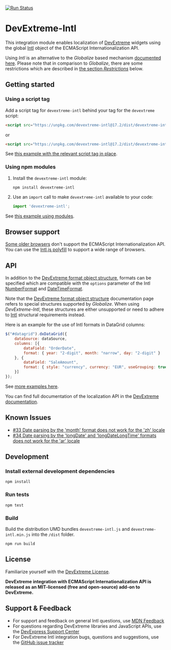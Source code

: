 [![Run Status](https://api.shippable.com/projects/5819ee767d9db80f006078c2/badge?branch=master)](https://app.shippable.com/projects/5819ee767d9db80f006078c2)

# DevExtreme-Intl

This integration module enables localization of [DevExtreme](http://js.devexpress.com/) widgets using the global [Intl](https://developer.mozilla.org/en/docs/Web/JavaScript/Reference/Global_Objects/Intl) object of the  ECMAScript Internationalization API.

Using *Intl* is an alternative to the *Globalize* based mechanism [documented here](https://js.devexpress.com/Documentation/Guide/Widgets/Common/UI_Widgets/Localization_-_Use_Globalize/). Please note that in comparison to *Globalize*, there are some restrictions which are described in [the section *Restrictions*](#restrictions) below.

## Getting started

### Using a script tag

Add a script tag for `devextreme-intl` behind your tag for the `devextreme` script:

```html
<script src="https://unpkg.com/devextreme-intl@17.2/dist/devextreme-intl.js"></script>
```
or
```html
<script src="https://unpkg.com/devextreme-intl@17.2/dist/devextreme-intl.min.js"></script>
```

See [this example with the relevant script tag in place](/examples/bundled.html).

### Using npm modules

1. Install the `devextreme-intl` module:

    `npm install devextreme-intl`

2. Use an `import` call to make `devextreme-intl` available to your code:

    ```js
    import 'devextreme-intl';
    ```


See [this example using modules](/examples/modular.html).

## Browser support

[Some older browsers](https://developer.mozilla.org/en/docs/Web/JavaScript/Reference/Global_Objects/Intl#Browser_compatibility) don't support the ECMAScript Internationalization API. You can use the [Intl.js polyfill](https://github.com/andyearnshaw/Intl.js/#intljs-) to support a wide range of browsers.

## API

In addition to the [DevExtreme format object structure](https://js.devexpress.com/Documentation/ApiReference/Common/Object_Structures/format/), formats can be specified which are compatible with the  `options` parameter of the Intl [NumberFormat](https://developer.mozilla.org/en-US/docs/Web/JavaScript/Reference/Global_Objects/NumberFormat#Parameters) and [DateTimeFormat](https://developer.mozilla.org/en-US/docs/Web/JavaScript/Reference/Global_Objects/DateTimeFormat#Parameters).

Note that the [DevExtreme format object structure](https://js.devexpress.com/Documentation/ApiReference/Common/Object_Structures/format/) documentation page refers to special structures supported by *Globalize*. When using *DevExtreme-Intl*, these structures are either unsupported or need to adhere to [Intl](https://developer.mozilla.org/en/docs/Web/JavaScript/Reference/Global_Objects/Intl) structural requirements instead.

Here is an example for the use of Intl formats in DataGrid columns:

```js
$("#datagrid").dxDataGrid({
    dataSource: dataSource,
    columns: [{
        dataField: "OrderDate",
        format: { year: "2-digit", month: "narrow", day: "2-digit" }
    }, {
        dataField: "SaleAmount",
        format: { style: "currency", currency: "EUR", useGrouping: true, minimumSignificantDigits: 3 }
    }]
});
```

See [more examples here](/examples).

You can find full documentation of the localization API in the [DevExtreme documentation](https://js.devexpress.com/Documentation/Guide/Widgets/Common/UI_Widgets/Localization/).

## Known Issues

* [#33 Date parsing by the 'month' format does not work for the 'zh' locale](/issues/33)
* [#34 Date parsing by the 'longDate' and 'longDateLongTime' formats does not work for the 'ar' locale](/issues/34)

## Development

### Install external development dependencies

    npm install

### Run tests

    npm test

### Build

Build the distribution UMD bundles `devextreme-intl.js` and `devextreme-intl.min.js` into the `/dist` folder.

    npm run build

## License

Familiarize yourself with the
[DevExtreme License](https://js.devexpress.com/Licensing/).

**DevExtreme integration with ECMAScript Internationalization API is released as an MIT-licensed (free and open-source) add-on to DevExtreme.**

## Support & Feedback

* For support and feedback on general Intl questions, use [MDN Feedback](https://developer.mozilla.org/ru/docs/MDN/Feedback)
* For questions regarding DevExtreme libraries and JavaScript APIs, use the [DevExpress Support Center](https://www.devexpress.com/Support/Center)
* For DevExtreme Intl integration bugs, questions and suggestions, use the [GitHub issue tracker](https://github.com/DevExpress/DevExtreme-Intl/issues)
